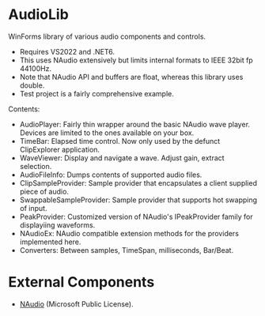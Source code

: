 # AudioLib

WinForms library of various audio components and controls.

- Requires VS2022 and .NET6.
- This uses NAudio extensively but limits internal formats to IEEE 32bit fp 44100Hz.
- Note that NAudio API and buffers are float, whereas this library uses double.
- Test project is a fairly comprehensive example.

Contents:
- AudioPlayer: Fairly thin wrapper around the basic NAudio wave player. Devices are limited to the ones available on your box.
- TimeBar: Elapsed time control. Now only used by the defunct ClipExplorer application.
- WaveViewer: Display and navigate a wave. Adjust gain, extract selection.
- AudioFileInfo: Dumps contents of supported audio files.
- ClipSampleProvider: Sample provider that encapsulates a client supplied piece of audio.
- SwappableSampleProvider: Sample provider that supports hot swapping of input.
- PeakProvider: Customized version of NAudio's IPeakProvider family for displayiing waveforms.
- NAudioEx: NAudio compatible extension methods for the providers implemented here.
- Converters: Between samples, TimeSpan, milliseconds, Bar/Beat.

# External Components

- [NAudio](https://github.com/naudio/NAudio) (Microsoft Public License).
